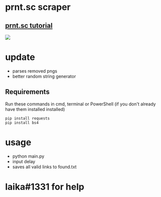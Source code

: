 # prnt.sc scraper
## [prnt.sc tutorial](https://www.youtube.com/watch?v=54j1wA0qdTo)

![](https://i.gyazo.com/3ae8b438c59cf803c7a18ac0e6d3ac44.gif)

# update
- parses removed pngs
- better random string generator

## Requirements
Run these commands in cmd, terminal or PowerShell (if you don't already have them installed installed)
```
pip install requests
pip install bs4
```

# usage
- python main.py 
- input delay
- saves all valid links to found.txt
# laika#1331 for help
